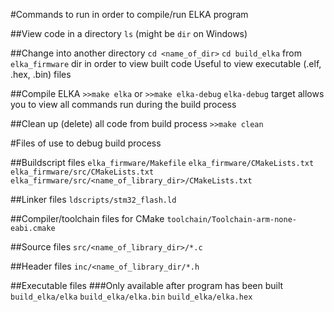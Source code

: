 #Commands to run in order to compile/run ELKA program

##View code in a directory
`ls` (might be `dir` on Windows)

##Change into another directory
`cd <name_of_dir>`
`cd build_elka` from `elka_firmware` dir in order to view built code
  Useful to view executable (.elf, .hex, .bin) files

##Compile ELKA
`>>make elka` or `>>make elka-debug`
`elka-debug` target allows you to view all commands run during the
build process

##Clean up (delete) all code from build process
`>>make clean`

#Files of use to debug build process

##Buildscript files
`elka_firmware/Makefile`
`elka_firmware/CMakeLists.txt`
`elka_firmware/src/CMakeLists.txt`
`elka_firmware/src/<name_of_library_dir>/CMakeLists.txt`

##Linker files
`ldscripts/stm32_flash.ld`

##Compiler/toolchain files for CMake
`toolchain/Toolchain-arm-none-eabi.cmake`

##Source files
`src/<name_of_library_dir>/*.c`

##Header files
`inc/<name_of_library_dir/*.h`

##Executable files
###Only available after program has been built
`build_elka/elka`
`build_elka/elka.bin`
`build_elka/elka.hex`
